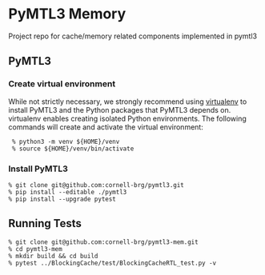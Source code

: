 # PyMTL3 Memory
Project repo for cache/memory related components implemented in pymtl3


## PyMTL3 
### Create virtual environment

While not strictly necessary, we strongly recommend using [virtualenv][5]
to install PyMTL3 and the Python packages that PyMTL3 depends on.
virtualenv enables creating isolated Python environments. The following
commands will create and activate the virtual environment:

```
 % python3 -m venv ${HOME}/venv
 % source ${HOME}/venv/bin/activate
```

 [5]: https://virtualenv.pypa.io/en/latest/

### Install PyMTL3
```
% git clone git@github.com:cornell-brg/pymtl3.git
% pip install --editable ./pymtl3
% pip install --upgrade pytest
```

## Running Tests
```
% git clone git@github.com:cornell-brg/pymtl3-mem.git
% cd pymtl3-mem
% mkdir build && cd build
% pytest ../BlockingCache/test/BlockingCacheRTL_test.py -v
```
